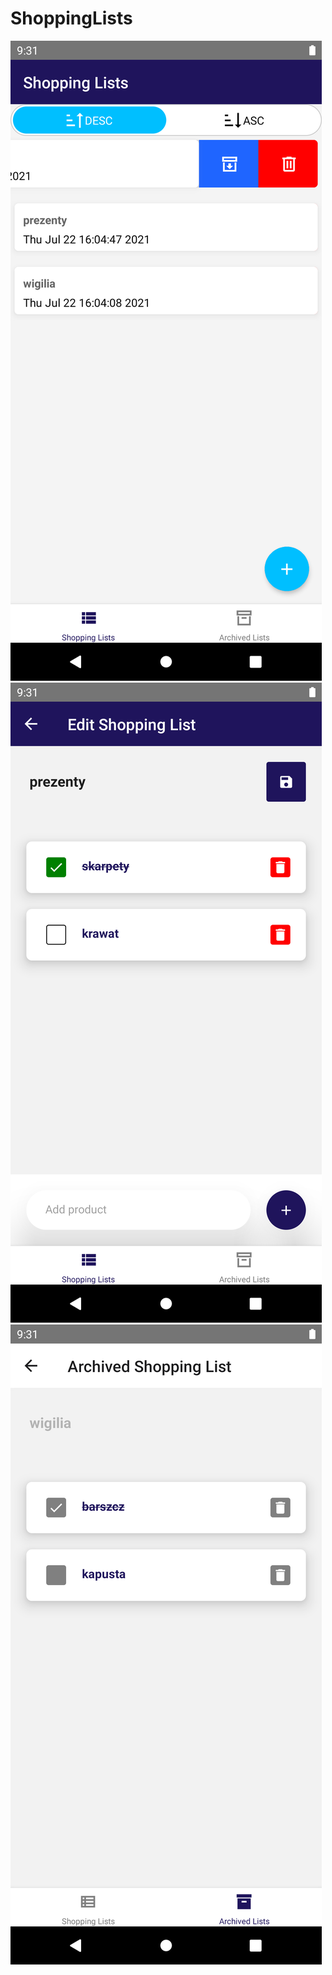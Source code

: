 # ShoppingLists

![Shopping Lists](https://github.com/chradam/ShoppingLists/blob/main/images/1.png?raw=true)
![Shopping List](https://github.com/chradam/ShoppingLists/blob/main/images/2.png?raw=true)
![Archived Shopping List](https://github.com/chradam/ShoppingLists/blob/main/images/3.png?raw=true)
